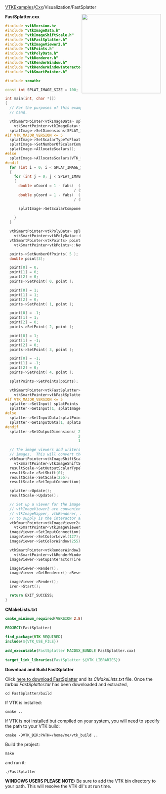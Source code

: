 [VTKExamples](/home/)/[Cxx](/Cxx)/Visualization/FastSplatter

<img align="right" src="https://github.com/lorensen/VTKExamples/blob/gh-pages/Testing/Baseline/Visualization/TestFastSplatter.png?raw=true" width="256" />

**FastSplatter.cxx**
```c++
#include <vtkVersion.h>
#include "vtkImageData.h"
#include "vtkImageShiftScale.h"
#include "vtkFastSplatter.h"
#include "vtkImageViewer2.h"
#include "vtkPoints.h"
#include "vtkPolyData.h"
#include "vtkRenderer.h"
#include "vtkRenderWindow.h"
#include "vtkRenderWindowInteractor.h"
#include "vtkSmartPointer.h"

#include <cmath>

const int SPLAT_IMAGE_SIZE = 100;

int main(int, char *[])
{
  // For the purposes of this example we'll build the splat image by
  // hand.

  vtkSmartPointer<vtkImageData> splatImage =
    vtkSmartPointer<vtkImageData>::New();
  splatImage->SetDimensions(SPLAT_IMAGE_SIZE, SPLAT_IMAGE_SIZE, 1);
#if VTK_MAJOR_VERSION <= 5
  splatImage->SetScalarTypeToFloat();
  splatImage->SetNumberOfScalarComponents(1);
  splatImage->AllocateScalars();
#else
  splatImage->AllocateScalars(VTK_FLOAT,1);
#endif
  for (int i = 0; i < SPLAT_IMAGE_SIZE; ++i)
  {
    for (int j = 0; j < SPLAT_IMAGE_SIZE; ++j)
    {
      double xCoord = 1 - fabs(  (i - SPLAT_IMAGE_SIZE/2)
                               / (SPLAT_IMAGE_SIZE/2.0) );
      double yCoord = 1 - fabs(  (j - SPLAT_IMAGE_SIZE/2)
                               / (SPLAT_IMAGE_SIZE/2.0) );

      splatImage->SetScalarComponentFromDouble(i, j, 0, 0,
                                               xCoord * yCoord );
    }
  }

  vtkSmartPointer<vtkPolyData> splatPoints =
    vtkSmartPointer<vtkPolyData>::New();
  vtkSmartPointer<vtkPoints> points =
    vtkSmartPointer<vtkPoints>::New();

  points->SetNumberOfPoints( 5 );
  double point[3];

  point[0] = 0;
  point[1] = 0;
  point[2] = 0;
  points->SetPoint( 0, point );

  point[0] = 1;
  point[1] = 1;
  point[2] = 0;
  points->SetPoint( 1, point );

  point[0] = -1;
  point[1] = 1;
  point[2] = 0;
  points->SetPoint( 2, point );

  point[0] = 1;
  point[1] = -1;
  point[2] = 0;
  points->SetPoint( 3, point );

  point[0] = -1;
  point[1] = -1;
  point[2] = 0;
  points->SetPoint( 4, point );

  splatPoints->SetPoints(points);

  vtkSmartPointer<vtkFastSplatter> splatter =
    vtkSmartPointer<vtkFastSplatter>::New();
#if VTK_MAJOR_VERSION <= 5
  splatter->SetInput( splatPoints );
  splatter->SetInput(1, splatImage );
#else
  splatter->SetInputData(splatPoints );
  splatter->SetInputData(1, splatImage );
#endif
  splatter->SetOutputDimensions( 2*SPLAT_IMAGE_SIZE,
                                 2*SPLAT_IMAGE_SIZE,
                                 1 );

  // The image viewers and writers are only happy with unsigned char
  // images.  This will convert the floats into that format.
  vtkSmartPointer<vtkImageShiftScale> resultScale =
    vtkSmartPointer<vtkImageShiftScale>::New();
  resultScale->SetOutputScalarTypeToUnsignedChar();
  resultScale->SetShift(0);
  resultScale->SetScale(255);
  resultScale->SetInputConnection( splatter->GetOutputPort() );

  splatter->Update();
  resultScale->Update();

  // Set up a viewer for the image.  vtkImageViewer and
  // vtkImageViewer2 are convenient wrappers around vtkActor2D,
  // vtkImageMapper, vtkRenderer, and vtkRenderWindow.  All you need
  // to supply is the interactor and hooray, Bob's your uncle.
  vtkSmartPointer<vtkImageViewer2> imageViewer =
    vtkSmartPointer<vtkImageViewer2>::New();
  imageViewer->SetInputConnection( resultScale->GetOutputPort() );
  imageViewer->SetColorLevel(127);
  imageViewer->SetColorWindow(255);

  vtkSmartPointer<vtkRenderWindowInteractor> iren =
    vtkSmartPointer<vtkRenderWindowInteractor>::New();
  imageViewer->SetupInteractor(iren);

  imageViewer->Render();
  imageViewer->GetRenderer()->ResetCamera();

  imageViewer->Render();
  iren->Start();

  return EXIT_SUCCESS;
}
```
**CMakeLists.txt**
```cmake
cmake_minimum_required(VERSION 2.8)
 
PROJECT(FastSplatter)
 
find_package(VTK REQUIRED)
include(${VTK_USE_FILE})
 
add_executable(FastSplatter MACOSX_BUNDLE FastSplatter.cxx)
 
target_link_libraries(FastSplatter ${VTK_LIBRARIES})
```

**Download and Build FastSplatter**

Click [here to download FastSplatter](https://github.com/lorensen/VTKWikiExamplesTarballs/raw/master/FastSplatter.tar) and its *CMakeLists.txt* file.
Once the *tarball FastSplatter.tar* has been downloaded and extracted,
```
cd FastSplatter/build 
```
If VTK is installed:
```
cmake ..
```
If VTK is not installed but compiled on your system, you will need to specify the path to your VTK build:
```
cmake -DVTK_DIR:PATH=/home/me/vtk_build ..
```
Build the project:
```
make
```
and run it:
```
./FastSplatter
```
**WINDOWS USERS PLEASE NOTE:** Be sure to add the VTK bin directory to your path. This will resolve the VTK dll's at run time.

